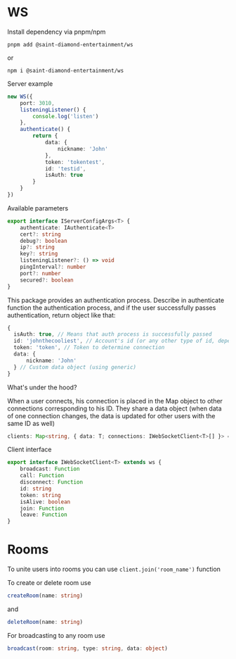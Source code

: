# WS

Install dependency via pnpm/npm

```
pnpm add @saint-diamond-entertainment/ws
```

or

```
npm i @saint-diamond-entertainment/ws
```
Server example
```ts
new WS({
    port: 3010,
    listeningListener() {
        console.log('listen')
    },
    authenticate() {
        return {
            data: {
                nickname: 'John'
            },
            token: 'tokentest',
            id: 'testid',
            isAuth: true
        }
    }
})
```
Available parameters
```ts
export interface IServerConfigArgs<T> {
    authenticate: IAuthenticate<T>
    cert?: string
    debug?: boolean
    ip?: string
    key?: string
    listeningListener?: () => void
    pingInterval?: number
    port?: number
    secured?: boolean
}
```
This package provides an authentication process. Describe in authenticate function the authentication process, and if the user successfully passes authentication, return object like that:
```ts
{
  isAuth: true, // Means that auth process is successfully passed
  id: 'johnthecooliest', // Account's id (or any other type of id, depends on your architecture)
  token: 'token', // Token to determine connection  
  data: {
      nickname: 'John'
  } // Custom data object (using generic)
}
```
What's under the hood?

When a user connects, his connection is placed in the Map object to other connections corresponding to his ID. They share a data object (when data of one connection changes, the data is updated for other users with the same ID as well)
```ts
clients: Map<string, { data: T; connections: IWebSocketClient<T>[] }> = new Map()
```
Client interface
```ts
export interface IWebSocketClient<T> extends ws {
    broadcast: Function
    call: Function
    disconnect: Function
    id: string
    token: string
    isAlive: boolean
    join: Function
    leave: Function
}
```
# Rooms
To unite users into rooms you can use `client.join('room_name')` function

To create or delete room use
```ts
createRoom(name: string)
```
and 
```ts
deleteRoom(name: string)
```

For broadcasting to any room use
```ts
broadcast(room: string, type: string, data: object)
```
